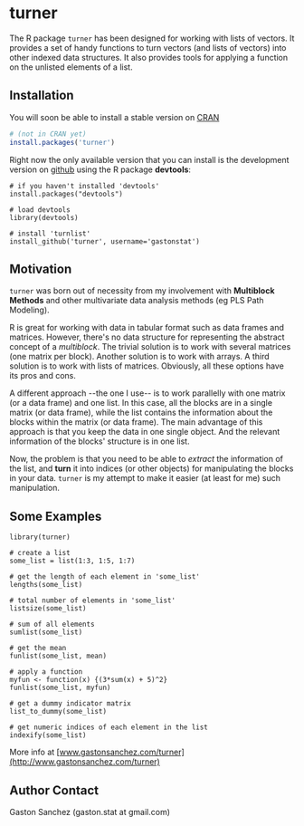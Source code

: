 turner
=============================

The R package `turner` has been designed for working with lists of vectors. It provides a set of handy functions to turn vectors (and lists of vectors) into other indexed data structures. It also provides tools for applying a function on the unlisted elements of a list.

## Installation

You will soon be able to install a stable version on [CRAN](http://cran.r-project.org/package=turner)
```r
# (not in CRAN yet)
install.packages('turner')
```

Right now the only available version that you can install is the development version on [github](https://github.com/gastonstat/turner) using the R package **devtools**:
```
# if you haven't installed 'devtools'
install.packages("devtools")

# load devtools
library(devtools)

# install 'turnlist'
install_github('turner', username='gastonstat')
```

## Motivation

`turner` was born out of necessity from my involvement with **Multiblock Methods** and other multivariate data analysis methods (eg PLS Path Modeling). 

R is great for working with data in tabular format such as data frames and matrices. However, there's no data structure for representing the abstract concept of a *multiblock*. The trivial solution is to work with several matrices (one matrix per block). Another solution is to work with arrays. A third solution is to work with lists of matrices. Obviously, all these options have its pros and cons.

A different approach --the one I use-- is to work parallelly with one matrix (or a data frame) and one list. In this case, all the blocks are in a single matrix (or data frame), while the list contains the information about the blocks within the matrix (or data frame). The main advantage of this approach is that you keep the data in one single object. And the relevant information of the blocks' structure is in one list.

Now, the problem is that you need to be able to *extract* the information of the list, and **turn** it into indices (or other objects) for manipulating the blocks in your data. `turner` is my attempt to make it easier (at least for me) such manipulation.

## Some Examples
```
library(turner)

# create a list
some_list = list(1:3, 1:5, 1:7)

# get the length of each element in 'some_list'
lengths(some_list)

# total number of elements in 'some_list'
listsize(some_list)

# sum of all elements
sumlist(some_list)

# get the mean
funlist(some_list, mean)

# apply a function
myfun <- function(x) {(3*sum(x) + 5)^2}
funlist(some_list, myfun)

# get a dummy indicator matrix
list_to_dummy(some_list)

# get numeric indices of each element in the list
indexify(some_list)
```

More info at [www.gastonsanchez.com/turner](http://www.gastonsanchez.com/turner)


Author Contact
--------------
Gaston Sanchez (gaston.stat at gmail.com)